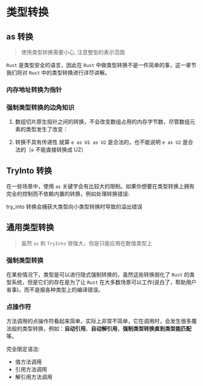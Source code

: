 # 类型转换

## as 转换

> 使用类型转换需要小心, 注意整型的表示范围

`Rust` 是类型安全的语言，因此在 `Rust` 中做类型转换不是一件简单的事，这一章节我们将对 `Rust` 中的类型转换进行详尽讲解。

### 内存地址转换为指针

### 强制类型转换的边角知识

1. 数组切片原生指针之间的转换，不会改变数组占用的内存字节数，尽管数组元素的类型发生了改变：

2. 转换不具有传递性 就算 `e as U1 as U2` 是合法的，也不能说明 `e as U2` 是合法的（`e` 不能直接转换成 U2）

## TryInto 转换

在一些场景中，使用 `as` 关键字会有比较大的限制。如果你想要在类型转换上拥有完全的控制而不依赖内置的转换，例如处理转换错误:

try_into 转换会捕获大类型向小类型转换时导致的溢出错误

## 通用类型转换

> 虽然 `as` 和 `TryInto` 很强大，但是只能应用在数值类型上

### 强制类型转换

在某些情况下，类型是可以进行隐式强制转换的，虽然这些转换弱化了 `Rust` 的类型系统，但是它们的存在是为了让 `Rust` 在大多数场景可以工作(说白了，帮助用户省事)，而不是报各种类型上的编译错误。

### 点操作符

方法调用的点操作符看起来简单，实际上非常不简单，它在调用时，会发生很多魔法般的类型转换，例如：**自动引用**、**自动解引用**，**强制类型转换直到类型能匹配**等。

完全限定语法:
- 值方法调用
- 引用方法调用
- 解引用方法调用

